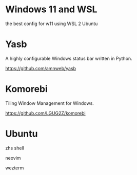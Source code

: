 # Windows 11 and WSL

the best config for w11 using WSL 2 Ubuntu

# Yasb

 A highly configurable Windows status bar written in Python.

https://github.com/amnweb/yasb

# Komorebi

Tiling Window Management for Windows.

https://github.com/LGUG2Z/komorebi


# Ubuntu

zhs shell

neovim

wezterm
